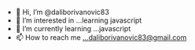 - 👋 Hi, I’m @daliborivanovic83
- 👀 I’m interested in ...learning javascript
- 🌱 I’m currently learning ...javascript
- 📫 How to reach me ...daliborivanovic83@gmail.com

